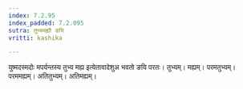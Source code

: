 ```yaml
---
index: 7.2.95
index_padded: 7.2.095
sutra: तुभ्यमह्यौ ङयि
vritti: kashika

---
```

युष्मदस्मदोः मपर्यन्तस्य तुभ्य मह्य इत्येतावादेशुअ भवतो ङयि परतः। तुभ्यम्। मह्यम्। परमतुभ्यम्। परममह्यम्। अतितुभ्यम्। अतिमह्यम्।